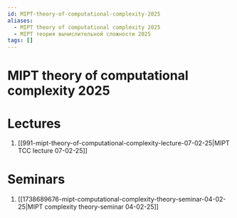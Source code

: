 ```yaml
---
id: MIPT-theory-of-computational-complexity-2025
aliases:
  - MIPT theory of computational complexity 2025
  - MIPT теория вычислительной сложности 2025
tags: []
---
```


# MIPT theory of computational complexity 2025
# Lectures
1. [[991-mipt-theory-of-computational-complexity-lecture-07-02-25|MIPT TCC lecture 07-02-25]]

# Seminars
1. [[1738689676-mipt-computational-complexity-theory-seminar-04-02-25|MIPT complexity theory-seminar 04-02-25]]
